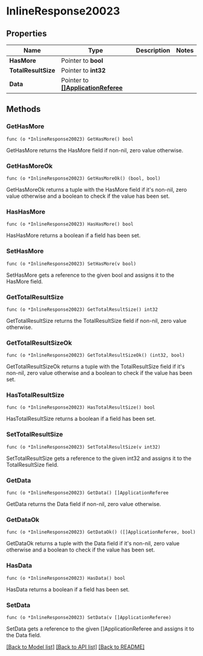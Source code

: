 # InlineResponse20023

## Properties

Name | Type | Description | Notes
------------ | ------------- | ------------- | -------------
**HasMore** | Pointer to **bool** |  | 
**TotalResultSize** | Pointer to **int32** |  | 
**Data** | Pointer to [**[]ApplicationReferee**](ApplicationReferee.md) |  | 

## Methods

### GetHasMore

`func (o *InlineResponse20023) GetHasMore() bool`

GetHasMore returns the HasMore field if non-nil, zero value otherwise.

### GetHasMoreOk

`func (o *InlineResponse20023) GetHasMoreOk() (bool, bool)`

GetHasMoreOk returns a tuple with the HasMore field if it's non-nil, zero value otherwise
and a boolean to check if the value has been set.

### HasHasMore

`func (o *InlineResponse20023) HasHasMore() bool`

HasHasMore returns a boolean if a field has been set.

### SetHasMore

`func (o *InlineResponse20023) SetHasMore(v bool)`

SetHasMore gets a reference to the given bool and assigns it to the HasMore field.

### GetTotalResultSize

`func (o *InlineResponse20023) GetTotalResultSize() int32`

GetTotalResultSize returns the TotalResultSize field if non-nil, zero value otherwise.

### GetTotalResultSizeOk

`func (o *InlineResponse20023) GetTotalResultSizeOk() (int32, bool)`

GetTotalResultSizeOk returns a tuple with the TotalResultSize field if it's non-nil, zero value otherwise
and a boolean to check if the value has been set.

### HasTotalResultSize

`func (o *InlineResponse20023) HasTotalResultSize() bool`

HasTotalResultSize returns a boolean if a field has been set.

### SetTotalResultSize

`func (o *InlineResponse20023) SetTotalResultSize(v int32)`

SetTotalResultSize gets a reference to the given int32 and assigns it to the TotalResultSize field.

### GetData

`func (o *InlineResponse20023) GetData() []ApplicationReferee`

GetData returns the Data field if non-nil, zero value otherwise.

### GetDataOk

`func (o *InlineResponse20023) GetDataOk() ([]ApplicationReferee, bool)`

GetDataOk returns a tuple with the Data field if it's non-nil, zero value otherwise
and a boolean to check if the value has been set.

### HasData

`func (o *InlineResponse20023) HasData() bool`

HasData returns a boolean if a field has been set.

### SetData

`func (o *InlineResponse20023) SetData(v []ApplicationReferee)`

SetData gets a reference to the given []ApplicationReferee and assigns it to the Data field.


[[Back to Model list]](../README.md#documentation-for-models) [[Back to API list]](../README.md#documentation-for-api-endpoints) [[Back to README]](../README.md)


